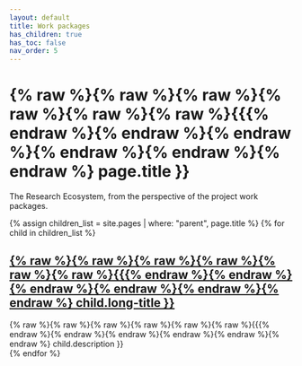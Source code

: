 ```yaml
---
layout: default
title: Work packages
has_children: true
has_toc: false
nav_order: 5
---
```


# {% raw %}{% raw %}{% raw %}{% raw %}{% raw %}{% raw %}{{{% endraw %}{% endraw %}{% endraw %}{% endraw %}{% endraw %}{% endraw %} page.title }}

The Research Ecosystem, from the perspective of the project work packages.


{% assign children_list = site.pages | where: "parent", page.title %}
{% for child in children_list %}
<div class="wrkpckg">
<h2><a href="{% raw %}{% raw %}{% raw %}{% raw %}{% raw %}{% raw %}{{{% endraw %}{% endraw %}{% endraw %}{% endraw %}{% endraw %}{% endraw %} child.url | absolute_url }}">{% raw %}{% raw %}{% raw %}{% raw %}{% raw %}{% raw %}{{{% endraw %}{% endraw %}{% endraw %}{% endraw %}{% endraw %}{% endraw %} child.long-title }}</a></h2>
{% raw %}{% raw %}{% raw %}{% raw %}{% raw %}{% raw %}{{{% endraw %}{% endraw %}{% endraw %}{% endraw %}{% endraw %}{% endraw %} child.description }}
</div>
{% endfor %}


